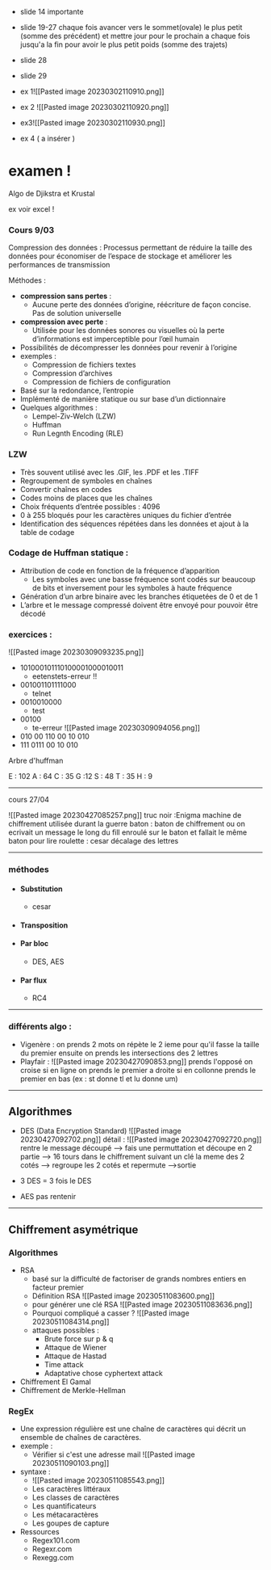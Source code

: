 - slide 14 importante 

- slide 19-27 chaque fois avancer vers le sommet(ovale) le plus petit (somme des précédent) et mettre jour pour le prochain a chaque fois jusqu'a la fin pour avoir le plus petit poids (somme des trajets)
- slide 28 
- slide 29 
- ex 1![[Pasted image 20230302110910.png]]
- ex 2 ![[Pasted image 20230302110920.png]]
- ex3![[Pasted image 20230302110930.png]]
- ex 4 ( a insérer )

# examen !
Algo de Djikstra et Krustal  

ex voir excel ! 






### Cours 9/03

Compression des données : 
Processus permettant de réduire la taille des données pour économiser de l’espace de stockage et améliorer les performances de transmission

Méthodes : 
- **compression sans pertes** :
	- Aucune perte des données d’origine, réécriture de façon concise. Pas de solution universelle
- **compression avec perte** : 
	- Utilisée pour les données sonores ou visuelles où la perte d’informations est imperceptible pour l’œil humain
- Possibilités de décompresser les données pour revenir à l’origine
- exemples : 
	- Compression de fichiers textes
	- Compression d’archives
	- Compression de fichiers de configuration
- Basé sur la redondance, l’entropie
- Implémenté de manière statique ou sur base d’un dictionnaire
- Quelques algorithmes :
	- Lempel-Ziv-Welch (LZW)
	- Huffman 
	- Run Legnth Encoding (RLE)

### LZW
- Très souvent utilisé avec les .GIF, les .PDF et les .TIFF
- Regroupement de symboles en chaînes
- Convertir chaînes en codes
- Codes moins de places que les chaînes
- Choix fréquents d’entrée possibles : 4096
- 0 à 255 bloqués pour les caractères uniques du fichier d’entrée
- Identification des séquences répétées dans les données et ajout à la table de codage


### Codage de Huffman statique :
- Attribution de code en fonction de la fréquence d’apparition
	- Les symboles avec une basse fréquence sont codés sur beaucoup de bits et inversement pour les symboles à haute fréquence
- Génération d’un arbre binaire avec les branches étiquetées de 0 et de 1
- L’arbre et le message compressé doivent être envoyé pour pouvoir être décodé



### exercices : 
![[Pasted image 20230309093235.png]]
-  101000101110100001000010011
	- eetenstets-erreur !!
- 001001101111000
	- telnet
- 0010010000
	- test
- 00100
	- te-erreur
![[Pasted image 20230309094056.png]] 
- 010 00 110 00 10 010
- 111 0111 00 10 010


Arbre  d'huffman 

E : 102
A : 64
C : 35
G :12
S : 48
T : 35 
H : 9

---
cours 27/04

![[Pasted image 20230427085257.png]]
truc noir :Enigma machine de chiffrement utilisée durant la guerre 
baton : baton de chiffrement ou on  ecrivait un message le long du fill       enroulé sur le baton et fallait le même baton pour lire 
roulette : cesar décalage des lettres 

---
### méthodes

- #### Substitution 
	- cesar
	
- #### Transposition

- #### Par bloc 
	- DES, AES

- #### Par flux 
	- RC4

---
### différents algo :
- Vigenère : on prends 2 mots on répète le 2 ieme pour qu'il fasse la taille du premier ensuite on prends les intersections des 2 lettres 
- Playfair : ![[Pasted image 20230427090853.png]]
	prends l'opposé on croise si en ligne on prends le premier a droite si en collonne prends le premier en bas (ex : st donne tl et lu donne um)
---
## Algorithmes 
-  DES (Data Encryption Standard)
	![[Pasted image 20230427092702.png]]
	détail : 
	![[Pasted image 20230427092720.png]]
	rentre le message découpé --> fais une permuttation et découpe en 2 partie --> 16 tours dans le chiffrement suivant un clé la meme des 2 cotés --> regroupe les 2 cotés et repermute -->sortie 

- 3 DES  = 3 fois le DES 

- AES pas rentenir  

----
## Chiffrement asymétrique 

### Algorithmes 
- RSA 
	- basé sur la difficulté de factoriser de grands nombres entiers en facteur premier
	- Définition RSA ![[Pasted image 20230511083600.png]]
	 - pour générer une clé RSA ![[Pasted image 20230511083636.png]]
	 -  Pourquoi compliqué a casser ? ![[Pasted image 20230511084314.png]]
	 - attaques possibles : 
		 - Brute force sur p & q
		 - Attaque de Wiener
		 - Attaque de Hastad
		 - Time attack
		 - Adaptative chose cyphertext attack	   
- Chiffrement El Gamal
- Chiffrement de Merkle-Hellman

### RegEx 
- Une expression régulière est une chaîne de caractères qui décrit un ensemble de chaînes de caractères.
- exemple : 
	- Vérifier si c'est une adresse mail ![[Pasted image 20230511090103.png]]
 - syntaxe : 
	 - ![[Pasted image 20230511085543.png]]
	 - Les caractères littéraux
	 - Les classes de caractères
	 - Les quantificateurs
	 - Les métacaractères
	 - Les goupes de capture 
- Ressources 
	- Regex101.com
	- Regexr.com
	- Rexegg.com



